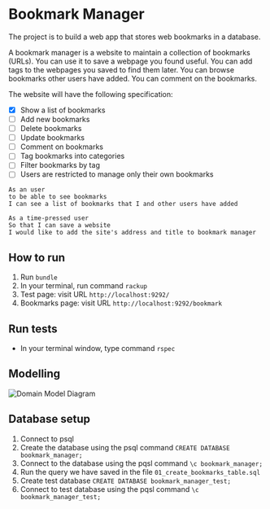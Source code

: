 # Bookmark Manager

The project is to build a web app that stores web bookmarks in a database.

A bookmark manager is a website to maintain a collection of bookmarks (URLs). You can use it to save a webpage you found useful. You can add tags to the webpages you saved to find them later. You can browse bookmarks other users have added. You can comment on the bookmarks.

The website will have the following specification:

- [x] Show a list of bookmarks
- [ ] Add new bookmarks
- [ ] Delete bookmarks
- [ ] Update bookmarks
- [ ] Comment on bookmarks
- [ ] Tag bookmarks into categories
- [ ] Filter bookmarks by tag
- [ ] Users are restricted to manage only their own bookmarks

```text
As an user
to be able to see bookmarks
I can see a list of bookmarks that I and other users have added

As a time-pressed user
So that I can save a website
I would like to add the site's address and title to bookmark manager
```

## How to run

1. Run `bundle`
2. In your terminal, run command `rackup`
3. Test page: visit URL `http://localhost:9292/`
4. Bookmarks page: visit URL `http://localhost:9292/bookmark`

## Run tests

- In your terminal window, type command `rspec`

## Modelling

![Domain Model Diagram](https://lucid.app/publicSegments/view/4166db72-d53d-4956-97a6-c0d0527ec625/image.png)

## Database setup

1. Connect to psql
2. Create the database using the psql command `CREATE DATABASE bookmark_manager;`
3. Connect to the database using the pqsl command `\c bookmark_manager;`
4. Run the query we have saved in the file `01_create_bookmarks_table.sql`
5. Create test database `CREATE DATABASE bookmark_manager_test;`
6. Connect to test database using the pqsl command `\c bookmark_manager_test;`
